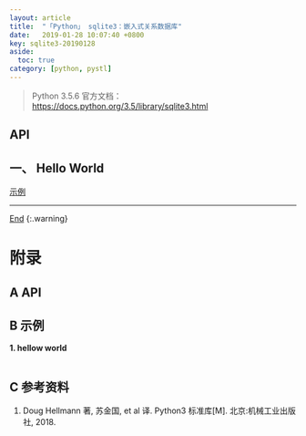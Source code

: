 ```yaml
---
layout: article
title:  "「Python」 sqlite3：嵌入式关系数据库"
date:   2019-01-28 10:07:40 +0800
key: sqlite3-20190128
aside:
  toc: true
category: [python, pystl]
---
```

<span id='head'></span>  

> Python 3.5.6 官方文档：<https://docs.python.org/3.5/library/sqlite3.html>  

## API

## 一、 Hello World
[示例](#hellow_world)  



-------------------  
[End](#head)
{:.warning}  



# 附录
## A API


## B 示例
<span id="hellow_world">**1. hellow world**</span>  


```python

```

## C 参考资料
1. Doug Hellmann 著, 苏金国, et al 译. Python3 标准库[M]. 北京:机械工业出版社, 2018.
